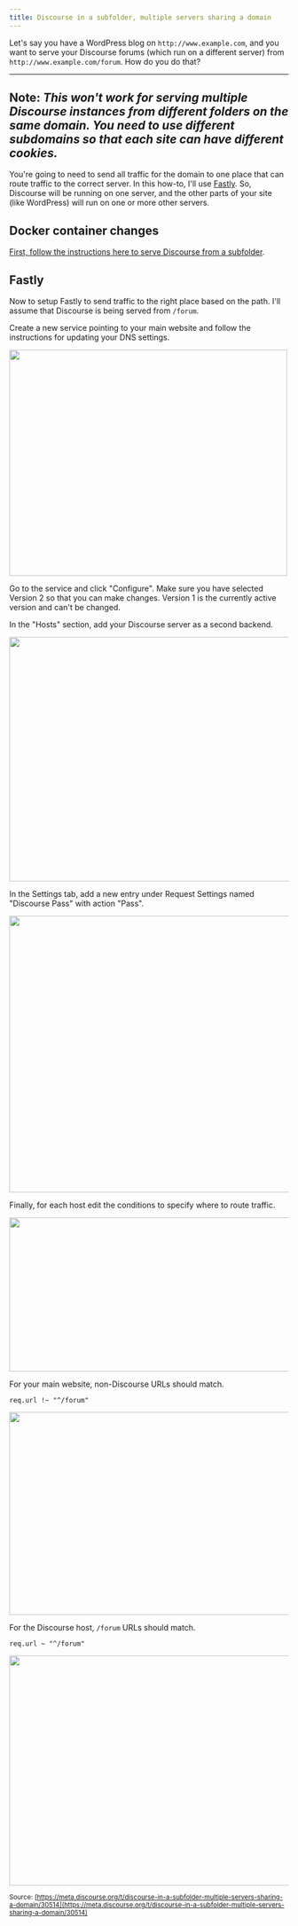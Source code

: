 ```yaml
---
title: Discourse in a subfolder, multiple servers sharing a domain
---
```


Let's say you have a WordPress blog on `http://www.example.com`, and you want to serve your Discourse forums (which run on a different server) from `http://www.example.com/forum`. How do you do that?

---
**Note**: *This won't work for serving multiple Discourse instances from different folders on the same domain. You need to use different subdomains so that each site can have different cookies.*
---

You're going to need to send all traffic for the domain to one place that can route traffic to the correct server. In this how-to, I'll use [Fastly](https://www.fastly.com/). So, Discourse will be running on one server, and the other parts of your site (like WordPress) will run on one or more other servers.

## Docker container changes

[First, follow the instructions here to serve Discourse from a subfolder](/t/subfolder-support-with-docker/30507).

## Fastly

Now to setup Fastly to send traffic to the right place based on the path. I'll assume that Discourse is being served from `/forum`.

Create a new service pointing to your main website and follow the instructions for updating your DNS settings.

<img src="//discourse-meta.s3-us-west-1.amazonaws.com/original/3X/6/6/661f361b75f1acdb8f69efb76594d07a96ddba16.png" width="501" height="408"> 

Go to the service and click "Configure". Make sure you have selected Version 2 so that you can make changes. Version 1 is the currently active version and can't be changed.

In the "Hosts" section, add your Discourse server as a second backend.

<img src="//discourse-meta.s3-us-west-1.amazonaws.com/original/3X/b/3/b3ff903034346f63a02ad0b219ba38a87c4cd0fc.jpg" width="690" height="441"> 

In the Settings tab, add a new entry under Request Settings named "Discourse Pass" with action "Pass".

<img src="//discourse-meta.s3-us-west-1.amazonaws.com/original/3X/0/6/060dd5804fc8159e530ec1b5092beed65c68bff1.jpg" width="592" height="499"> 

Finally, for each host edit the conditions to specify where to route traffic.

<img src="//discourse-meta.s3-us-west-1.amazonaws.com/original/3X/d/2/d24700f8cc3a00097d056964b032867ad485e405.png" width="653" height="278"> 

For your main website, non-Discourse URLs should match.

```
req.url !~ "^/forum"
```

<img src="//discourse-meta.s3-us-west-1.amazonaws.com/original/3X/1/5/15c1096e4d9eb8a1731105a337d8e7f37740051b.jpg" width="690" height="366"> 

For the Discourse host, `/forum` URLs should match.

```
req.url ~ "^/forum"
```

<img src="//discourse-meta.s3-us-west-1.amazonaws.com/original/3X/d/e/de42fe4884434dbeae4d82e22a544ba7ac698cde.jpg" width="690" height="415">

<small class="documentation-source">Source: [https://meta.discourse.org/t/discourse-in-a-subfolder-multiple-servers-sharing-a-domain/30514](https://meta.discourse.org/t/discourse-in-a-subfolder-multiple-servers-sharing-a-domain/30514)</small>
